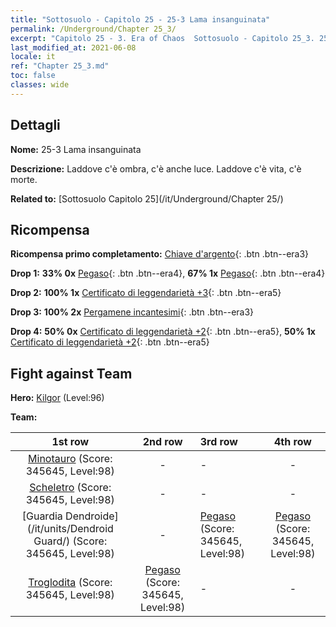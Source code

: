 ```yaml
---
title: "Sottosuolo - Capitolo 25 - 25-3 Lama insanguinata"
permalink: /Underground/Chapter 25_3/
excerpt: "Capitolo 25 - 3. Era of Chaos  Sottosuolo - Capitolo 25_3. 25-3 Lama insanguinata"
last_modified_at: 2021-06-08
locale: it
ref: "Chapter 25_3.md"
toc: false
classes: wide
---
```


## Dettagli

 **Nome:** 25-3 Lama insanguinata

 **Descrizione:** Laddove c'è ombra, c'è anche luce. Laddove c'è vita, c'è morte.

 **Related to:** [Sottosuolo Capitolo 25](/it/Underground/Chapter 25/)

## Ricompensa

 **Ricompensa primo completamento:** [Chiave d'argento](/ItemsIT/con_693/){: .btn .btn--era3}

 **Drop 1:** **33% 0x** [Pegaso](/ItemsIT/unt_202/){: .btn .btn--era4}, **67% 1x** [Pegaso](/ItemsIT/unt_202/){: .btn .btn--era4}

 **Drop 2:** **100% 1x** [Certificato di leggendarietà +3](/ItemsIT/mat_88/){: .btn .btn--era5}

 **Drop 3:** **100% 2x** [Pergamene incantesimi](/ItemsIT/con_694/){: .btn .btn--era3}

 **Drop 4:** **50% 0x** [Certificato di leggendarietà +2](/ItemsIT/mat_81/){: .btn .btn--era5}, **50% 1x** [Certificato di leggendarietà +2](/ItemsIT/mat_81/){: .btn .btn--era5}


## Fight against Team
 **Hero:** [Kilgor](/it/heroes/Kilgor/) (Level:96)

 **Team:**


  | 1st row | 2nd row | 3rd row | 4th row |
  |:----:|:----:|:----|:----:|
  | [Minotauro](/it/units/Minotaur/) (Score: 345645, Level:98)  | - | - | - |
  | [Scheletro](/it/units/Skeleton/) (Score: 345645, Level:98)  | - | - | - |
  | [Guardia Dendroide](/it/units/Dendroid Guard/) (Score: 345645, Level:98)  | - | [Pegaso](/it/units/Pegasus/) (Score: 345645, Level:98)  | [Pegaso](/it/units/Pegasus/) (Score: 345645, Level:98)  |
  | [Troglodita](/it/units/Troglodyte/) (Score: 345645, Level:98)  | [Pegaso](/it/units/Pegasus/) (Score: 345645, Level:98)  | - | - |


